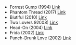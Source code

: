 - Forrest Gump (1994) [Link](https://www.imdb.com/title/tt0109830/)
- Phantom Thread (2017) [Link](https://www.imdb.com/title/tt5776858/)
- Biutiful (2010) [Link](https://www.imdb.com/title/tt1164999/)
- Two Lovers 92008) [Link](https://www.imdb.com/title/tt1103275/)
- Head-On (2004) [Link](https://www.imdb.com/title/tt0347048/)
- Frida (2002) [Link](https://www.imdb.com/title/tt0120679/)
- Punch-Drunk Love (2002) [Link](https://www.imdb.com/title/tt0272338/)
